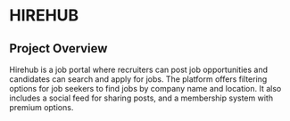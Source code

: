 # HIREHUB
## Project Overview
Hirehub is a job portal where recruiters can post job opportunities and candidates can search and apply for jobs. The platform offers filtering options for job seekers to find jobs by company name and location. It also includes a social feed for sharing posts, and a membership system with premium options.